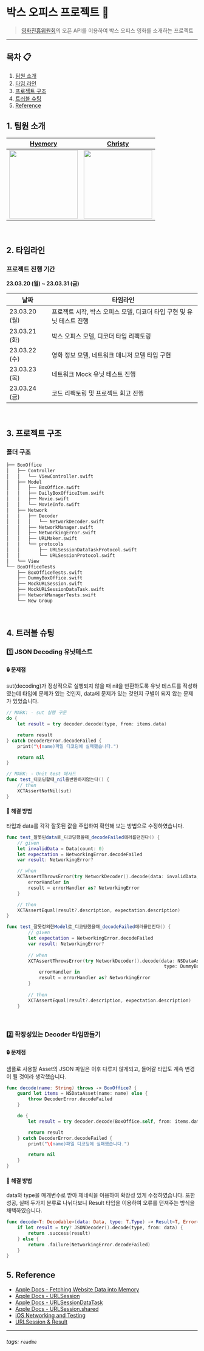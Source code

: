 # 박스 오피스 프로젝트 🍿
> [영화진흥위원회](https://www.kobis.or.kr/kobisopenapi/homepg/apiservice/searchServiceInfo.do?serviceId=searchDailyBoxOffice)의 오픈 API를 이용하여 박스 오피스 영화를 소개하는 프로젝트

---
## 목차 📋
1. [팀원 소개](#1-팀원-소개)
2. [타임 라인](#2-타임라인)
3. [프로젝트 구조](#3-프로젝트-구조)
4. [트러블 슈팅](#4-트러블-슈팅)
5. [Reference](#5-reference)

## 1. 팀원 소개

|[Hyemory](https://github.com/Hyemory)| [Christy](https://github.com/christy-hs-lee) | 
| :--------: | :--------: |
|<img height="180px" src="https://i.imgur.com/r0PGWW3.png">| <img height="180px" src="https://i.imgur.com/kHLXeMG.png"> |

<br>

## 2. 타임라인
### 프로젝트 진행 기간
**23.03.20 (월) ~ 23.03.31 (금)** 

| 날짜 | 타임라인 |
| --- | --- |
| 23.03.20 (월) | 프로젝트 시작, 박스 오피스 모델, 디코더 타입 구현 및 유닛 테스트 진행 |
| 23.03.21 (화) | 박스 오피스 모델, 디코더 타입 리팩토링 |
| 23.03.22 (수) | 영화 정보 모델, 네트워크 매니저 모델 타입 구현 |
| 23.03.23 (목) | 네트워크 Mock 유닛 테스트 진행 |
| 23.03.24 (금) | 코드 리팩토링 및 프로젝트 회고 진행 |

<br>

## 3. 프로젝트 구조
### 폴더 구조

```swift
├── BoxOffice
│   ├── Controller
│   │   └── ViewController.swift
│   ├── Model
│   │   ├── BoxOffice.swift
│   │   ├── DailyBoxOfficeItem.swift
│   │   ├── Movie.swift
│   │   └── MovieInfo.swift
│   ├── Network
│   │   ├── Decoder
│   │   │   └── NetworkDecoder.swift
│   │   ├── NetworkManager.swift
│   │   ├── NetworkingError.swift
│   │   ├── URLMaker.swift
│   │   └── protocols
│   │       ├── URLSessionDataTaskProtocol.swift
│   │       └── URLSessionProtocol.swift
│   └── View
└── BoxOfficeTests
    ├── BoxOfficeTests.swift
    ├── DummyBoxOffice.swift
    ├── MockURLSession.swift
    ├── MockURLSessionDataTask.swift
    ├── NetworkManagerTests.swift
    └── New Group
```

</br>

## 4. 트러블 슈팅
### 1️⃣ JSON Decoding 유닛테스트

#### 🔒 문제점 <br/>
sut(decoding)가 정상적으로 실행되지 않을 때 nil을 반환하도록 유닛 테스트를 작성하였는데
타입에 문제가 있는 것인지, data에 문제가 있는 것인지 구별이 되지 않는 문제가 있었습니다.

``` swift
// MARK: - sut 실행 구문
do {
    let result = try decoder.decode(type, from: items.data)

    return result
} catch DecoderError.decodeFailed {
    print("\(name)파일 디코딩에 실패했습니다.")

    return nil
}

// MARK: - Unit test 메서드
func test_디코딩할때_nil을반환하지않는다() {
    // then
    XCTAssertNotNil(sut)
}
```

#### 🔑 해결 방법 <br/>
타입과 data를 각각 잘못된 값을 주입하여 확인해 보는 방법으로 수정하였습니다.

``` swift
func test_잘못된data로_디코딩했을때_decodeFailed에러를던진다() {
    // given
    let invalidData = Data(count: 0)
    let expectation = NetworkingError.decodeFailed
    var result: NetworkingError?

    // when
    XCTAssertThrowsError(try NetworkDecoder().decode(data: invalidData, type: BoxOffice.self).get()) {
        errorHandler in
        result = errorHandler as? NetworkingError
    }

    // then
    XCTAssertEqual(result?.description, expectation.description)
}

func test_잘못정의한Model로_디코딩했을때_decodeFailed에러를던진다() {
        // given
        let expectation = NetworkingError.decodeFailed
        var result: NetworkingError?
        
        // when
        XCTAssertThrowsError(try NetworkDecoder().decode(data: NSDataAsset(name: "box_office_sample")!.data,
                                                          type: DummyBoxOffice.self).get()) {
            errorHandler in
            result = errorHandler as? NetworkingError
        }
        
        // then
        XCTAssertEqual(result?.description, expectation.description)
    }
```

<br/>

### 2️⃣ 확장성있는 Decoder 타입만들기 

#### 🔒 문제점 <br/>
샘플로 사용할 Asset의 JSON 파일은 이후 다루지 않게되고, 들어갈 타입도 계속 변경이 될 것이라 생각했습니다.

```swift
func decode(name: String) throws -> BoxOffice? {
    guard let items = NSDataAsset(name: name) else {
        throw DecoderError.decodeFailed
    }

    do {
        let result = try decoder.decode(BoxOffice.self, from: items.data)

        return result
    } catch DecoderError.decodeFailed {
        print("\(name)파일 디코딩에 실패했습니다.")

        return nil
    }
}
```

#### 🔑 해결 방법 <br/>
data와 type을 매개변수로 받아 제네릭을 이용하여 확장성 있게 수정하였습니다.
또한 성공, 실패 두가지 분류로 나뉘다보니 Result 타입을 이용하여 오류를 던져주는 방식을 채택하였습니다.

``` swift
func decode<T: Decodable>(data: Data, type: T.Type) -> Result<T, Error> {
    if let result = try? JSONDecoder().decode(type, from: data) {
        return .success(result)
    } else {
        return .failure(NetworkingError.decodeFailed)
    }
}
```

## 5. Reference
- [Apple Docs - Fetching Website Data into Memory](https://developer.apple.com/documentation/foundation/url_loading_system/fetching_website_data_into_memory)
- [Apple Docs - URLSession](https://developer.apple.com/documentation/foundation/urlsession)
- [Apple Docs - URLSessionDataTask](https://developer.apple.com/documentation/foundation/urlsessiondatatask)
- [Apple Docs - URLSession.shared](https://developer.apple.com/documentation/foundation/urlsession/1409000-shared)
- [iOS Networking and Testing](https://techblog.woowahan.com/2704/)
- [URLSession & Result](https://swiftstudent.com/2020-04-14-urlsession-and-result/)

---

###### tags: `readme`
